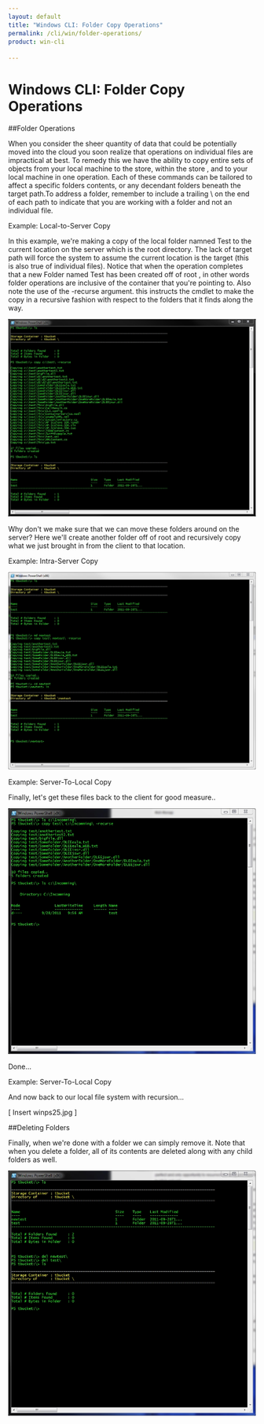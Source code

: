 ```yaml
---
layout: default
title: "Windows CLI: Folder Copy Operations"
permalink: /cli/win/folder-operations/
product: win-cli

---
```

<!--PUBLISHED-->
# Windows CLI: Folder Copy Operations

##Folder Operations

When you consider the sheer quantity of data that could be potentially moved into the cloud you soon realize that operations on individual files are impractical at best. To remedy this we have the ability to copy entire sets of objects from your local machine to
the store, within the store , and to your local machine in one operation. Each of these commands can be tailored to affect a specific folders contents, or any decendant folders beneath the target path.To address a folder, remember to include a trailing \ on the 
end of each path to indicate that you are working with a folder and not an individual file.


Example: Local-to-Server Copy

In this example, we're making a copy of the local folder namned Test to the current location on the server which is the root directory. The lack of target path will force the system to assume the current location is the target (this is also true of individual files).
Notice that when the operation completes that a new Folder named Test has been created off of root , in other words folder operations are inclusive of the container that you're pointing to. Also note the use of the -recurse argument. this instructs the cmdlet to make the copy 
in a recursive fashion with respect to the folders that it finds along the way.

<img src="media/winps21.jpg" alt="" />

Why don't we make sure that we can move these folders around on the server? Here we'll create another folder off of root and recursively copy what we just brought in from the 
client to that location.

Example: Intra-Server Copy

<img src="media/winps24.jpg" alt="" />

Example: Server-To-Local Copy

Finally, let's get these files back to the client for good measure..

<img src="media/winps23.jpg" alt="" />

Done...

Example: Server-To-Local Copy

And now back to our local file system with recursion...

[ Insert winps25.jpg ]

##Deleting Folders

Finally, when we're done with a folder we can simply remove it. Note that when you delete a folder, all of its contents are deleted along with any child folders as well.

<img src="media/winps26.jpg" alt="" />
